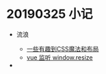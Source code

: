 # 20190325 小记

- 流浪
  - [一些有趣到CSS魔法和布局](https://juejin.im/post/5c939345e51d452c4323a65b)
  - [vue 监听 window.resize](https://blog.csdn.net/ailongyang/article/details/54755073)

- 
